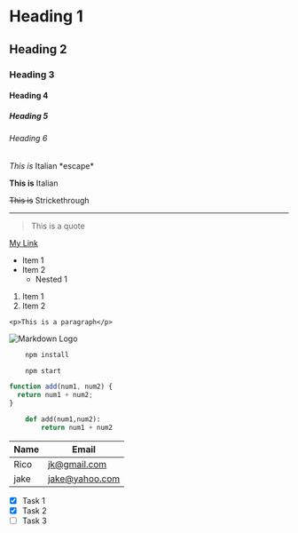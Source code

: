 # Heading 1

## Heading 2

### Heading 3

#### Heading 4

##### Heading 5

###### Heading 6

<!-- Ttalics -->

_This is_ Italian
\*escape\*

<!-- Strong -->

**This is** Italian

<!-- Strickethrough -->

~~This is~~ Strickethrough

<!-- Horizontal rule -->

---

<!-- Blockquote -->

> This is a quote

<!-- link -->

[My Link](https://google.com)

<!-- UL -->

- Item 1
- Item 2
  - Nested 1

<!-- OL -->

1. Item 1
1. Item 2

<!-- Inline Code Block -->

`<p>This is a paragraph</p>`

<!-- Images -->

![Markdown Logo](https://markdown-here.com/img/icon256.png)

<!-- Github Markdown -->

<!-- Code Blocks -->

```bash
    npm install

    npm start
```

```javascript
function add(num1, num2) {
  return num1 + num2;
}
```

```python
    def add(num1,num2):
        return num1 + num2
```

<!-- Tables -->

| Name | Email          |
| ---- | -------------- |
| Rico | jk@gmail.com   |
| jake | jake@yahoo.com |

<!-- Task lists -->

- [x] Task 1
- [x] Task 2
- [ ] Task 3
